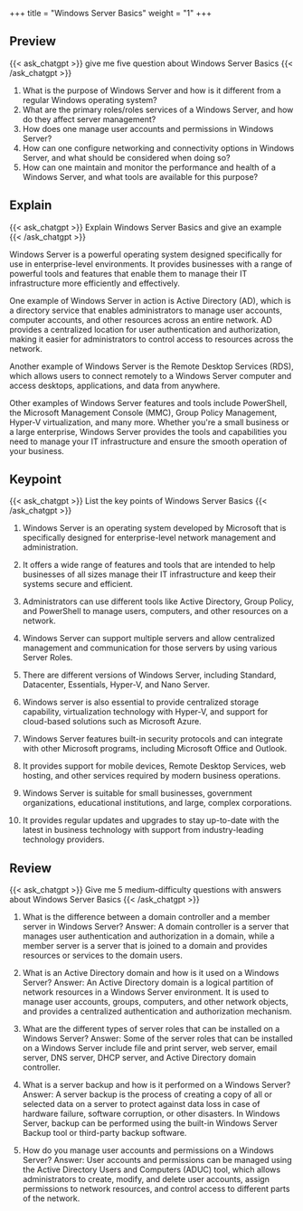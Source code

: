 +++
title = "Windows Server Basics"
weight = "1"
+++
## Preview
{{< ask_chatgpt >}}
give me five question about Windows Server Basics
{{< /ask_chatgpt >}}



1. What is the purpose of Windows Server and how is it different from a regular Windows operating system?
2. What are the primary roles/roles services of a Windows Server, and how do they affect server management?
3. How does one manage user accounts and permissions in Windows Server?
4. How can one configure networking and connectivity options in Windows Server, and what should be considered when doing so?
5. How can one maintain and monitor the performance and health of a Windows Server, and what tools are available for this purpose?   

## Explain
{{< ask_chatgpt >}}
Explain Windows Server Basics and give an example
{{< /ask_chatgpt >}}



Windows Server is a powerful operating system designed specifically for use in enterprise-level environments. It provides businesses with a range of powerful tools and features that enable them to manage their IT infrastructure more efficiently and effectively.

One example of Windows Server in action is Active Directory (AD), which is a directory service that enables administrators to manage user accounts, computer accounts, and other resources across an entire network. AD provides a centralized location for user authentication and authorization, making it easier for administrators to control access to resources across the network.

Another example of Windows Server is the Remote Desktop Services (RDS), which allows users to connect remotely to a Windows Server computer and access desktops, applications, and data from anywhere.

Other examples of Windows Server features and tools include PowerShell, the Microsoft Management Console (MMC), Group Policy Management, Hyper-V virtualization, and many more. Whether you're a small business or a large enterprise, Windows Server provides the tools and capabilities you need to manage your IT infrastructure and ensure the smooth operation of your business.   

## Keypoint
{{< ask_chatgpt >}}
List the key points of Windows Server Basics
{{< /ask_chatgpt >}}



1. Windows Server is an operating system developed by Microsoft that is specifically designed for enterprise-level network management and administration.

2. It offers a wide range of features and tools that are intended to help businesses of all sizes manage their IT infrastructure and keep their systems secure and efficient.

3. Administrators can use different tools like Active Directory, Group Policy, and PowerShell to manage users, computers, and other resources on a network.

4. Windows Server can support multiple servers and allow centralized management and communication for those servers by using various Server Roles.

5. There are different versions of Windows Server, including Standard, Datacenter, Essentials, Hyper-V, and Nano Server.

6. Windows server is also essential to provide centralized storage capability, virtualization technology with Hyper-V, and support for cloud-based solutions such as Microsoft Azure.

7. Windows Server features built-in security protocols and can integrate with other Microsoft programs, including Microsoft Office and Outlook. 

8. It provides support for mobile devices, Remote Desktop Services, web hosting, and other services required by modern business operations. 

9. Windows Server is suitable for small businesses, government organizations, educational institutions, and large, complex corporations. 

10. It provides regular updates and upgrades to stay up-to-date with the latest in business technology with support from industry-leading technology providers.   

## Review
{{< ask_chatgpt >}}
Give me 5 medium-difficulty questions with answers about Windows Server Basics
{{< /ask_chatgpt >}}



1. What is the difference between a domain controller and a member server in Windows Server?
Answer: A domain controller is a server that manages user authentication and authorization in a domain, while a member server is a server that is joined to a domain and provides resources or services to the domain users.

2. What is an Active Directory domain and how is it used on a Windows Server?
Answer: An Active Directory domain is a logical partition of network resources in a Windows Server environment. It is used to manage user accounts, groups, computers, and other network objects, and provides a centralized authentication and authorization mechanism.

3. What are the different types of server roles that can be installed on a Windows Server?
Answer: Some of the server roles that can be installed on a Windows Server include file and print server, web server, email server, DNS server, DHCP server, and Active Directory domain controller.

4. What is a server backup and how is it performed on a Windows Server?
Answer: A server backup is the process of creating a copy of all or selected data on a server to protect against data loss in case of hardware failure, software corruption, or other disasters. In Windows Server, backup can be performed using the built-in Windows Server Backup tool or third-party backup software.

5. How do you manage user accounts and permissions on a Windows Server?
Answer: User accounts and permissions can be managed using the Active Directory Users and Computers (ADUC) tool, which allows administrators to create, modify, and delete user accounts, assign permissions to network resources, and control access to different parts of the network.   

